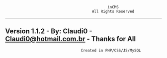                                                   inCMS
								           All Rights Reserved
-------------------------------------------------------------------------------------------------------------
Version 1.1.2 - By: Claudi0 - Claudi0@hotmail.com.br - Thanks for All
-------------------------------------------------------------------------------------------------------------
                                      Created in PHP/CSS/JS/MySQL